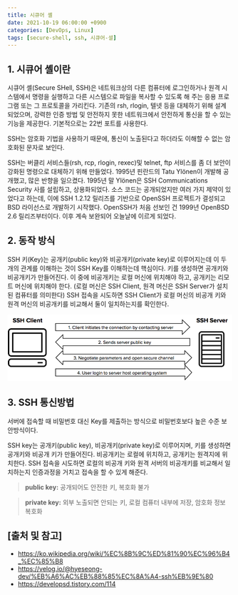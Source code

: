 ```yaml
---
title: 시큐어 셸
date: 2021-10-19 06:00:00 +0900
categories: [DevOps, Linux]
tags: [secure-shell, ssh, 시큐어-셜]
---
```


## 1. 시큐어 셸이란
시큐어 셸(Secure SHell, SSH)은 네트워크상의 다른 컴퓨터에 로그인하거나 원격 시스템에서 명령을 실행하고 다른 시스템으로 파일을 복사할 수 있도록 해 주는 응용 프로그램 또는 그 프로토콜을 가리킨다. 기존의 rsh, rlogin, 텔넷 등을 대체하기 위해 설계되었으며, 강력한 인증 방법 및 안전하지 못한 네트워크에서 안전하게 통신을 할 수 있는 기능을 제공한다. 기본적으로는 22번 포트를 사용한다.

SSH는 암호화 기법을 사용하기 때문에, 통신이 노출된다고 하더라도 이해할 수 없는 암호화된 문자로 보인다.

SSH는 버클리 서비스들(rsh, rcp, rlogin, rexec)및 telnet, ftp 서비스를 좀 더 보안이 강화된 명령으로 대체하기 위해 만들었다. 1995년 핀란드의 Tatu Ylönen이 개발해 공개했고, 많은 반향을 일으켰다. 1995년 말 Ylönen은 SSH Communications Security 사를 설립하고, 상용화되었다. 소스 코드는 공개되었지만 여러 가지 제약이 있었다고 하는데, 이에 SSH 1.2.12 릴리즈를 기반으로 OpenSSH 프로젝트가 결성되고 BSD 라이선스로 개발하기 시작했다. OpenSSH가 처음 선보인 건 1999년 OpenBSD 2.6 릴리즈부터이다. 이후 계속 보완되어 오늘날에 이르게 되었다.

## 2. 동작 방식
SSH 키(Key)는 공개키(public key)와 비공개키(private key)로 이루어지는데 이 두 개의 관계를 이해하는 것이 SSH Key를 이해하는데 핵심이다. 키를 생성하면 공개키와 비공개키가 만들어진다. 이 중에 비공개키는 로컬 머신에 위치해야 하고, 공개키는 리모트 머신에 위치해야 한다. (로컬 머신은 SSH Client, 원격 머신은 SSH Server가 설치된 컴퓨터를 의미한다) SSH 접속을 시도하면 SSH Client가 로컬 머신의 비공개 키와 원격 머신의 비공개키를 비교해서 둘이 일치하는지를 확인한다.

![ssh](/assets/img/2021-10-19-secure-shell/ssh.png)

## 3. SSH 통신방법
서버에 접속할 때 비밀번호 대신 Key를 제출하는 방식으로 비밀번호보다 높은 수준 보안방식이다.

SSH key는 공개키(public key), 비공개키(private key)로 이루어지며, 키를 생성하면 공개키와 비공개 키가 만들어진다. 비공개키는 로컬에 위치하고, 공개키는 원격지에 위치한다. SSH 접속을 시도하면 로컬의 비공개 키와 원격 서버의 비공개키를 비교해서 일치하는지 인증과정을 거치고 접속을 할 수 있게 해준다.

> __public key:__ 공개되어도 안전한 키, 복호화 불가

> __private key:__ 외부 노출되면 안되는 키, 로컬 컴퓨터 내부에 저장, 암호화 정보 복호화

## [출처 및 참고]
* <https://ko.wikipedia.org/wiki/%EC%8B%9C%ED%81%90%EC%96%B4_%EC%85%B8>
* <https://velog.io/@hyeseong-dev/%EB%A6%AC%EB%88%85%EC%8A%A4-ssh%EB%9E%80>
* <https://developsd.tistory.com/114>
